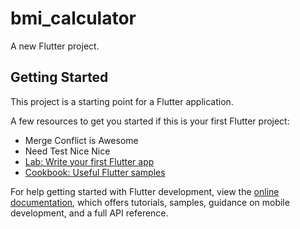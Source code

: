# bmi_calculator

A new Flutter project.

## Getting Started

This project is a starting point for a Flutter application.

A few resources to get you started if this is your first Flutter project:
- Merge Conflict is Awesome
- Need Test Nice Nice
- [Lab: Write your first Flutter app](https://docs.flutter.dev/get-started/codelab)
- [Cookbook: Useful Flutter samples](https://docs.flutter.dev/cookbook)

For help getting started with Flutter development, view the
[online documentation](https://docs.flutter.dev/), which offers tutorials,
samples, guidance on mobile development, and a full API reference.

